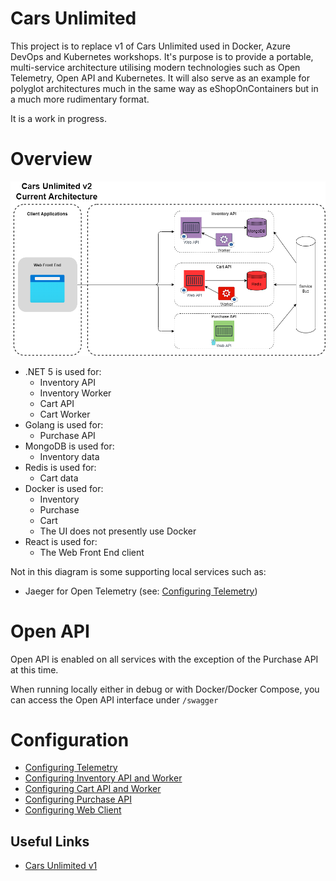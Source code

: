 # Cars Unlimited

This project is to replace v1 of Cars Unlimited used in Docker, Azure DevOps and Kubernetes workshops. It's purpose is to provide a portable, multi-service architecture utilising modern technologies such as Open Telemetry, Open API and Kubernetes. It will also serve as an example for polyglot architectures much in the same way as eShopOnContainers but in a much more rudimentary format.

It is a work in progress.

# Overview

![Cars Unlimited](/docs/CarsUnlimitedv2.png)

- .NET 5 is used for:
    - Inventory API
    - Inventory Worker
    - Cart API
    - Cart Worker
- Golang is used for:
    - Purchase API
- MongoDB is used for:
    - Inventory data    
- Redis is used for:
    - Cart data
- Docker is used for:
    - Inventory
    - Purchase
    - Cart
    - The UI does not presently use Docker
- React is used for:
    - The Web Front End client

Not in this diagram is some supporting local services such as:

- Jaeger for Open Telemetry (see: [Configuring Telemetry](/docs/ConfiguringTelemetry.md))

# Open API

Open API is enabled on all services with the exception of the Purchase API at this time.

When running locally either in debug or with Docker/Docker Compose, you can access the Open API interface under `/swagger`

# Configuration

- [Configuring Telemetry](/docs/ConfiguringTelemetry.md)
- [Configuring Inventory API and Worker](/docs/ConfiguringInventoryAPI.md)
- [Configuring Cart API and Worker](/docs/ConfiguringCartAPI.md)
- [Configuring Purchase API](/docs/ConfiguringPurchaseAPI.md)
- [Configuring Web Client](/docs/ConfiguringWebClient.md)
## Useful Links

- [Cars Unlimited v1](https://github.com/MMTDigital/CarsUnlimited)
